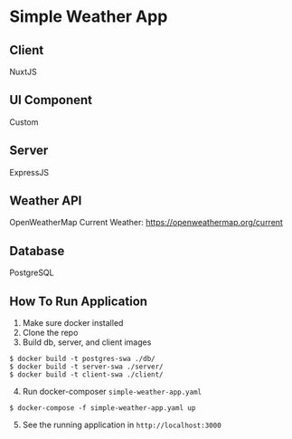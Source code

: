 # Simple Weather App

## Client
NuxtJS

## UI Component
Custom

## Server
ExpressJS

## Weather API
OpenWeatherMap Current Weather: https://openweathermap.org/current

## Database
PostgreSQL

## How To Run Application
1. Make sure docker installed
2. Clone the repo
3. Build db, server, and client images
```
$ docker build -t postgres-swa ./db/
$ docker build -t server-swa ./server/
$ docker build -t client-swa ./client/
```
4. Run docker-composer `simple-weather-app.yaml`
```
$ docker-compose -f simple-weather-app.yaml up
```
5. See the running application in `http://localhost:3000`